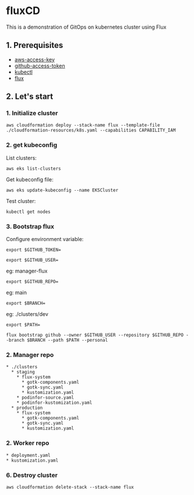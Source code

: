 # fluxCD
This is a demonstration of GitOps on kubernetes cluster using Flux

## 1. Prerequisites
* [aws-access-key](https://docs.aws.amazon.com/IAM/latest/UserGuide/id_credentials_access-keys.html)
* [github-access-token](https://docs.github.com/en/authentication/keeping-your-account-and-data-secure/managing-your-personal-access-tokens)
* [kubectl](https://kubernetes.io/docs/tasks/tools/)
* [flux](https://fluxcd.io/flux/installation/)
## 2. Let's start

### 1. Initialize cluster

```
aws cloudformation deploy --stack-name flux --template-file ./cloudformation-resources/k8s.yaml --capabilities CAPABILITY_IAM
```
### 2. get kubeconfig

List clusters:
```
aws eks list-clusters
```

Get kubeconfig file:
```
aws eks update-kubeconfig --name EKSCluster
```

Test cluster:
```
kubectl get nodes
```

### 3. Bootstrap flux

Configure environment variable:
```
export $GITHUB_TOKEN=
```

```
export $GITHUB_USER=
```
eg: manager-flux

```
export $GITHUB_REPO=
```

eg: main
```
export $BRANCH=
```

eg: ./clusters/dev
```
export $PATH=
```

```
flux bootstrap github --owner $GITHUB_USER --repository $GITHUB_REPO --branch $BRANCH --path $PATH --personal
```

### 2. Manager repo

```
* ./clusters
  * staging
    * flux-system
      * gotk-components.yaml
      * gotk-sync.yaml
      * kustomization.yaml
    * podinfor-source.yaml
    * podinfor-kustomization.yaml
  * production
    * flux-system
      * gotk-components.yaml
      * gotk-sync.yaml
      * kustomization.yaml
```
### 2. Worker repo

```
* deployment.yaml
* kustomization.yaml
```

### 6. Destroy cluster

```
aws cloudformation delete-stack --stack-name flux
```

